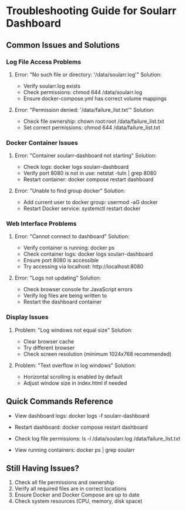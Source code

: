 # Troubleshooting Guide for Soularr Dashboard

## Common Issues and Solutions

### Log File Access Problems
1. Error: "No such file or directory: '/data/soularr.log'"
   Solution:
   - Verify soularr.log exists
   - Check permissions: chmod 644 /data/soularr.log
   - Ensure docker-compose.yml has correct volume mappings

2. Error: "Permission denied: '/data/failure_list.txt'"
   Solution:
   - Check file ownership: chown root:root /data/failure_list.txt
   - Set correct permissions: chmod 644 /data/failure_list.txt

### Docker Container Issues
1. Error: "Container soularr-dashboard not starting"
   Solution:
   - Check logs: docker logs soularr-dashboard
   - Verify port 8080 is not in use: netstat -tuln | grep 8080
   - Restart container: docker compose restart dashboard

2. Error: "Unable to find group docker"
   Solution:
   - Add current user to docker group: usermod -aG docker <user>
   - Restart Docker service: systemctl restart docker

### Web Interface Problems
1. Error: "Cannot connect to dashboard"
   Solution:
   - Verify container is running: docker ps
   - Check container logs: docker logs soularr-dashboard
   - Ensure port 8080 is accessible
   - Try accessing via localhost: http://localhost:8080

2. Error: "Logs not updating"
   Solution:
   - Check browser console for JavaScript errors
   - Verify log files are being written to
   - Restart the dashboard container

### Display Issues
1. Problem: "Log windows not equal size"
   Solution:
   - Clear browser cache
   - Try different browser
   - Check screen resolution (minimum 1024x768 recommended)

2. Problem: "Text overflow in log windows"
   Solution:
   - Horizontal scrolling is enabled by default
   - Adjust window size in index.html if needed

## Quick Commands Reference
- View dashboard logs:
  docker logs -f soularr-dashboard

- Restart dashboard:
  docker compose restart dashboard

- Check log file permissions:
  ls -l /data/soularr.log /data/failure_list.txt

- View running containers:
  docker ps | grep soularr

## Still Having Issues?
1. Check all file permissions and ownership
2. Verify all required files are in correct locations
3. Ensure Docker and Docker Compose are up to date
4. Check system resources (CPU, memory, disk space)

